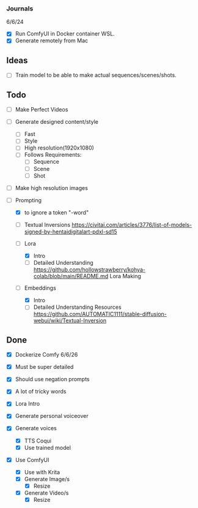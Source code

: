### Journals

6/6/24

- [x] Run ComfyUI in Docker container WSL.
- [x] Generate remotely from Mac

## Ideas

- [ ] Train model to be able to make actual sequences/scenes/shots.

## Todo

- [ ] Make Perfect Videos
- [ ] Generate designed content/style
  - [ ] Fast
  - [ ] Style
  - [ ] High resolution(1920x1080)
  - [ ] Follows Requirements:
    - [ ] Sequence
    - [ ] Scene
    - [ ] Shot
- [ ] Make high resolution images
- [ ] Prompting

  - [x] to ignore a token "-word"
  - [ ] Textual Inversions
        https://civitai.com/articles/3776/list-of-models-signed-by-hentaidigitalart-pdxl-sd15

  - [ ] Lora

    - [x] Intro
    - [ ] Detailed Understanding
          https://github.com/hollowstrawberry/kohya-colab/blob/main/README.md
          Lora Making

  - [ ] Embeddings
    - [x] Intro
    - [ ] Detailed Understanding
          Resources
          https://github.com/AUTOMATIC1111/stable-diffusion-webui/wiki/Textual-Inversion

## Done

- [x] Dockerize Comfy
      6/6/26
- [x] Must be super detailed
- [x] Should use negation prompts
- [x] A lot of tricky words
- [x] Lora Intro

- [x] Generate personal voiceover
- [x] Generate voices
  - [x] TTS Coqui
  - [x] Use trained model
- [x] Use ComfyUI
  - [x] Use with Krita
  - [x] Generate Image/s
    - [x] Resize
  - [x] Generate Video/s
    - [x] Resize
